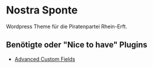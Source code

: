 # Nostra Sponte

Wordpress Theme für die Piratenpartei Rhein-Erft.

## Benötigte oder "Nice to have" Plugins

- [Advanced Custom Fields](https://de.wordpress.org/plugins/advanced-custom-fields/)